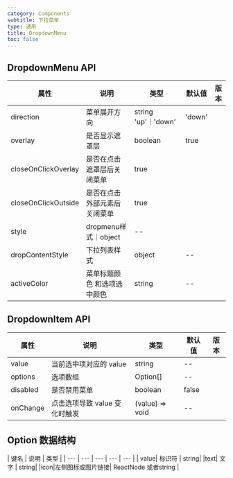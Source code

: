 ```yaml
---
category: Components
subtitle: 下拉菜单
type: 通用
title: DropdownMenu
toc: false
---
```


## DropdownMenu API

| 属性 | 说明 | 类型 | 默认值 | 版本 |
| --- | --- | --- | --- | --- |
|direction| 菜单展开方向| string 'up'｜'down' | 'down'| |
|overlay|是否显示遮罩层| boolean | true| |
|closeOnClickOverlay|是否在点击遮罩层后关闭菜单|true| |
|closeOnClickOutside| 是否在点击外部元素后关闭菜单| true| |
|style| dropmenu样式｜object|--||
|dropContentStyle| 下拉列表样式| object| --|
|activeColor|菜单标题颜色 和选项选中颜色| string | --||

## DropdownItem API

| 属性 | 说明 | 类型 | 默认值 | 版本 |
| --- | --- | --- | --- | --- |
|value |当前选中项对应的 value| string | --| |
|options| 选项数组| Option[]| --||
|disabled|是否禁用菜单|boolean|false| |
|onChange|点击选项导致 value 变化时触发| (value) => void| --|


## Option 数据结构

| 键名 | 说明 | 类型 |
| --- | --- | --- | --- | --- |
| value| 标识符 | string|
|text| 文字 | string|
|icon|左侧图标或图片链接| ReactNode 或者string |